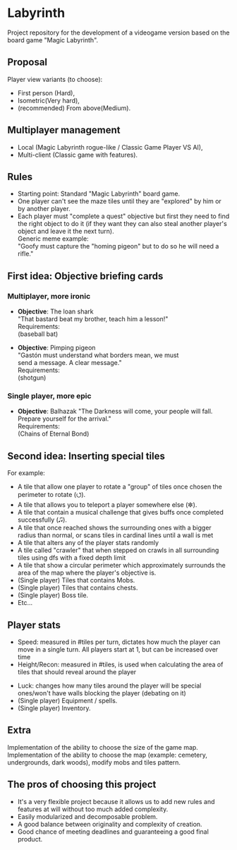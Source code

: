 # Labyrinth
Project repository for the development of a videogame version based on the board game "Magic Labyrinth".

## Proposal
Player view variants (to choose):  
+ First person (Hard),
+ Isometric(Very hard),
+ (recommended) From above(Medium).  

## Multiplayer management
+ Local (Magic Labyrinth rogue-like / Classic Game Player VS AI),  
+ Multi-client (Classic game with features).

## Rules
+ Starting point: Standard "Magic Labyrinth" board game.
+ One player can't see the maze tiles until they are "explored" by him or by another player.  
+ Each player must "complete a quest" objective but first they need to find the right object to do it (if they want they can also steal another player's object and leave it the next turn).  
Generic meme example:  
"Goofy must capture the "homing pigeon" but to do so he will need a rifle."

## First idea: Objective briefing cards 
### Multiplayer, more ironic
+ **Objective**: The loan shark  
    "That bastard beat my brother, teach him a lesson!"  
    Requirements:                                       
    (baseball bat)                                     

+ **Objective**: Pimping pigeon  
     "Gastón must understand what borders mean, we must  
     send a message. A clear message."                   
     Requirements:                                       
     (shotgun)  

### Single player, more epic
+ **Objective**: Balhazak
     "The Darkness will come, your people will fall.
      Prepare yourself for the arrival."                   
     Requirements:                                       
     (Chains of Eternal Bond)
 
## Second idea: Inserting special tiles
For example:  
+ A tile that allow one player to rotate a "group" of tiles once chosen the perimeter to rotate (⭯).  
+ A tile that allows you to teleport a player somewhere else (✼).  
+ A tile that contain a musical challenge that gives buffs once completed successfully (🎜).  
+ A tile that once reached shows the surrounding ones with a bigger radius than normal, or scans tiles in cardinal lines until a wall is met
+ A tile that alters any of the player stats randomly
+ A tile called "crawler" that when stepped on crawls in all surrounding tiles using dfs with a fixed depth limit
+ A tile that show a circular perimeter which approximately surrounds the area of ​​the map where the player's objective is.
+ (Single player) Tiles that contains Mobs.
+ (Single player) Tiles that contains chests.
+ (Single player) Boss tile.
+ Etc...

## Player stats
+ Speed: measured in #tiles per turn, dictates how much the player can move in a single turn. All players start at 1, but can be increased over time 
+ Height/Recon: measured in #tiles, is used when calculating the area of tiles that should reveal around the player
* Luck: changes how many tiles around the player will be special ones/won't have walls blocking the player (debating on it)
* (Single player) Equipment / spells. 
* (Single player) Inventory. 

## Extra
Implementation of the ability to choose the size of the game map. 
Implementation of the ability to choose the map (example: cemetery, undergrounds, dark woods), modify mobs and tiles pattern. 

## The pros of choosing this project 
+ It's a very flexible project because it allows us to add new rules and features at will without too much added complexity.  
+ Easily modularized and decomposable problem.  
+ A good balance between originality and complexity of creation.  
+ Good chance of meeting deadlines and guaranteeing a good final product.  
